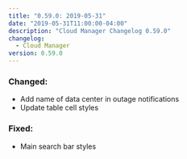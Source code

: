 ```yaml
---
title: "0.59.0: 2019-05-31"
date: "2019-05-31T11:00:00-04:00"
description: "Cloud Manager Changelog 0.59.0"
changelog:
  - Cloud Manager
version: 0.59.0
---
```


### Changed:

- Add name of data center in outage notifications
- Update table cell styles

### Fixed:

- Main search bar styles